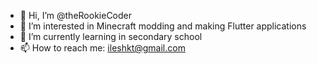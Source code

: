 - 👋 Hi, I’m @theRookieCoder
- 👀 I’m interested in Minecraft modding and making Flutter applications
- 🌱 I’m currently learning in secondary school
- 📫 How to reach me: ileshkt@gmail.com

<!---
theRookieCoder/theRookieCoder is a ✨ special ✨ repository because its `README.md` (this file) appears on your GitHub profile.
You can click the Preview link to take a look at your changes.
--->
